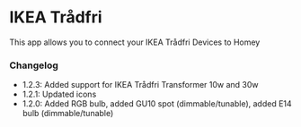 # IKEA Trådfri

This app allows you to connect your IKEA Trådfri Devices to Homey

### Changelog
- 1.2.3: Added support for IKEA Trådfri Transformer 10w and 30w
- 1.2.1: Updated icons
- 1.2.0: Added RGB bulb, added GU10 spot (dimmable/tunable), added E14 bulb (dimmable/tunable)
